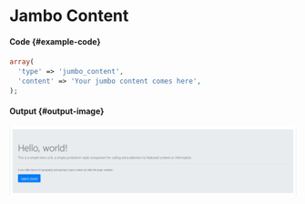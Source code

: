 # Jambo Content

#### Code {#example-code}

```php
array(  
  'type' => 'jumbo_content', 
  'content' => 'Your jumbo content comes here',
);
```

#### Output {#output-image}

![](../../.gitbook/assets/jumbo-content.jpg)

